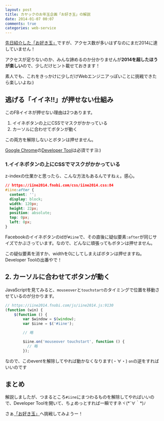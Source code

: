```yaml
---
layout: post
title: カヤックのお年玉企画「お好き玉」の解説
date: 2014-01-07 00:07
comments: true
categories: web-service
---
```


[先日紹介した「お好き玉」](/blog/web-service/kayac-2014-otoshidama.html)ですが、アクセス数が多いはずなのにまだ2014に達していません！

アクセスが足りないのか、みんな諦めるのか分かりませんが**2014を超したほうが楽しい**ので、少しだけヒント載せておきます！

素人でも、これをきっかけに少しだけWebエンジニアっぽいことに挑戦できたら楽しいよね:)

<!-- more -->

## 逃げる「イイネ!!」が押せない仕組み

このFBイイネが押せない理由は2つあります。

1. イイネボタンの上にCSSでマスクがかかっている
2. カーソルに合わせてボタンが動く

この両方を解除しないとボタンは押せません。

[Google Chrome](https://www.google.com/intl/en/chrome/browser/)の[Developer Tool](https://www.buildinsider.net/web/chromedevtools/01)は必須ですヨ:)

### 1.イイネボタンの上にCSSでマスクがかかっている

z-indexの仕業かと思ったら、こんな方法もあるんですねぇ。感心。

```css
// https://iine2014.fnobi.com/css/iine2014.css:84
#iine:after {
  content: '';
  display: block;
  width: 120px;
  height: 22px;
  position: absolute;
  top: 0px;
  left: 0px;
}
```

Facebookのイイネボタンのidが`#iine`で、その直後に疑似要素`:after`が同じサイズでかぶさっています。なので、どんなに頑張ってもボタンは押せません。

この疑似要素を消すか、widthを0にしてしまえばボタンは押せますね。Developer Toolの出番やで！

## 2. カーソルに合わせてボタンが動く

JavaScriptを見てみると、`mouseover`と`touchstart`のタイミングで位置を移動させているのが分かります。

```javascript
// https://iine2014.fnobi.com/js/iine2014.js:9130
(function (win) {
    $(function () {
        var $window = $(window);
        var $iine = $('#iine');

        // 略

        $iine.on('mouseover touchstart', function () {
          // 略
        });
```

なので、このeventを解除してやれば動かなくなります(・∀・) `on`の逆をすればいいのです

## まとめ

解説しましたが、つまるところ`#iine`にまつわるものを解除してやればいいので、Developer Toolを開いて、ちょめっとすれば一瞬ですネヾ(\*´∀｀\*)ﾉ

さぁ[「お好き玉」](https://iine2014.fnobi.com/)へ挑戦してみようー！
